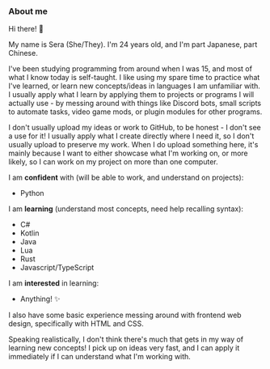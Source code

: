 ### About me
Hi there! 💖

My name is Sera (She/They). 
I'm 24 years old, and I'm part Japanese, part Chinese.

I've been studying programming from around when I was 15, and most of what I know today is self-taught. 
I like using my spare time to practice what I've learned, or learn new concepts/ideas in languages I am unfamiliar with. 
I usually apply what I learn by applying them to projects or programs I will actually use - by messing around with things like
Discord bots, small scripts to automate tasks, video game mods, or plugin modules for other programs.

I don't usually upload my ideas or work to GitHub, to be honest - I don't see a use for it! 
I usually apply what I create directly where I need it, so I don't usually upload to preserve my work. 
When I do upload something here, it's mainly because I want to either showcase what I'm working on, or more likely, so I can work on my project on more than one computer.

I am __confident__ with (will be able to work, and understand on projects):
- Python

I am __learning__ (understand most concepts, need help recalling syntax):
- C#
- Kotlin
- Java
- Lua
- Rust
- Javascript/TypeScript

I am __interested__ in learning: 
- Anything! ✨

I also have some basic experience messing around with frontend web design, specifically with HTML and CSS. 

Speaking realistically, I don't think there's much that gets in my way of learning new concepts! 
I pick up on ideas very fast, and I can apply it immediately if I can understand what I'm working with. 

<!---
TODO: Add my github pages here?

Sureigh/Sureigh is a ✨ special ✨ repository because its `README.md` (this file) appears on your GitHub profile.
You can click the Preview link to take a look at your changes.
--->
